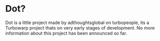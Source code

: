 # Dot?
Dot is a little project made by adthoughtsglobal on turbopeople, its a Turbowarp project thats on very early stages of development. No more information about this project has been announced so far.

